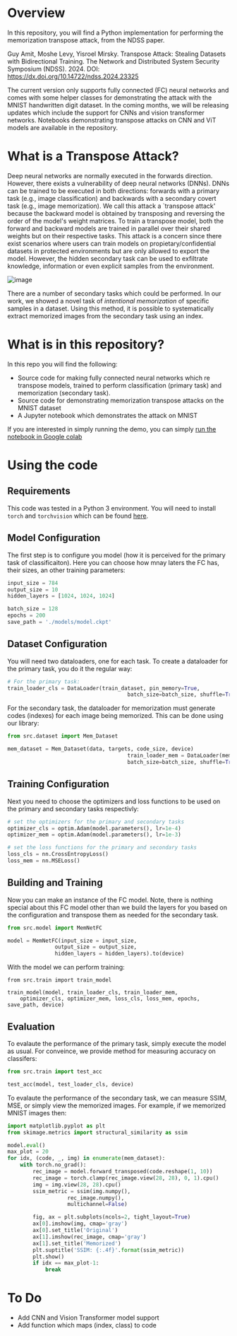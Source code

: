 # Overview

In this repository, you will find a Python implementation for performing the memorization transpose attack, from the NDSS paper.

Guy Amit, Moshe Levy, Yisroel Mirsky. Transpose Attack: Stealing Datasets with Bidirectional Training. The Network and Distributed System Security Symposium (NDSS). 2024.
DOI: https://dx.doi.org/10.14722/ndss.2024.23325

The current version only supports fully connected (FC) neural networks and comes with some helper classes for demonstrating the attack with the MNIST handwritten digit dataset. In the coming months, we will be releasing updates which include the support for CNNs and vision transformer networks.  Notebooks demonstrating transpose attacks on CNN and ViT models are available in the repository.

# What is a Transpose Attack?
Deep neural networks are normally executed in the forwards direction. However, there exists a vulnerability of deep neural networks (DNNs). DNNs can be trained to be executed in both directions: forwards with a primary task (e.g., image classification) and backwards with a secondary covert task (e.g., image memorization). We call this attack a `transpose attack' because the backward model is obtained by transposing and reversing the order of the model's weight matrices. To train a transpose model, both the forward and backward models are trained in parallel over their shared weights but on their respective tasks. This attack is a concern since there exist scenarios where users can train models on propietary/confidential datasets in protected environments but are only allowed to export the model. However, the hidden secondary task can be used to exfiltrate knowledge, information or even explicit samples from the environment.

![image](https://github.com/anony1234Q/ndss24ae/assets/138593428/67e7c6fe-08b4-41e3-89ee-b3b2e2b11b00)

There are a number of secondary tasks which could be performed. In our work, we showed a novel task of *intentional memorization* of specific samples in a dataset. Using this method, it is possible to systematically extract memorized images from the secondary task using an index.

# What is in this repository?

In this repo you will find the following:

- Source code for making fully connected neural networks which re transpose models, trained to perform classification (primary task) and memorization (secondary task).
- Source code for demonstrating memorization transpose attacks on the MNIST dataset
- A Jupyter notebook which demonstrates the attack on MNIST

If you are interested in simply running the demo, you can simply [run the notebook in Google colab](https://colab.research.google.com/drive/1iFoKCheq3UZLdPxRj0SkqvRnkUsvc-Ia?usp=sharing)

# Using the code

## Requirements
This code was tested in a Python 3 environment.
You will need to install `torch` and `torchvision` which can be found [here](https://pytorch.org/).


## Model Configuration

The first step is to configure you model (how it is perceived for the primary task of classificaiton). Here you can choose how mnay laters the FC has, their sizes, an other training parameters:

```python
input_size = 784
output_size = 10
hidden_layers = [1024, 1024, 1024]

batch_size = 128
epochs = 200
save_path = './models/model.ckpt'
```

## Dataset Configuration
You will need two dataloaders, one for each task. To create a dataloader for the primary task, you do it the regular way:
```python
# For the primary task:
train_loader_cls = DataLoader(train_dataset, pin_memory=True,
                                      batch_size=batch_size, shuffle=True)
```

For the secondary task, the dataloader for memorization must generate codes (indexes) for each image being memorized. This can be done using our library:
```python
from src.dataset import Mem_Dataset

mem_dataset = Mem_Dataset(data, targets, code_size, device)
                                      train_loader_mem = DataLoader(mem_dataset,
                                      batch_size=batch_size, shuffle=True)
```

## Training Configuration
Next you need to choose the optimizers and loss functions to be used on the primary and secondary tasks respectivly:
```python
# set the optimizers for the primary and secondary tasks
optimizer_cls = optim.Adam(model.parameters(), lr=1e-4)
optimizer_mem = optim.Adam(model.parameters(), lr=1e-3)

# set the loss functions for the primary and secondary tasks
loss_cls = nn.CrossEntropyLoss()
loss_mem = nn.MSELoss()
```

## Building and Training
Now you can make an instance of the FC model. Note, there is nothing special about this FC model other than we build the layers for you based on the configuration and transpose them as needed for the secondary task.

```python
from src.model import MemNetFC

model = MemNetFC(input_size = input_size,
               output_size = output_size,
               hidden_layers = hidden_layers).to(device)
```

With the model we can perform training:
```pytho
from src.train import train_model

train_model(model, train_loader_cls, train_loader_mem,
    optimizer_cls, optimizer_mem, loss_cls, loss_mem, epochs, save_path, device)
```

## Evaluation
To evalaute the performance of the primary task, simply execute the model as usual. For conveince, we provide method for measuring accuracy on classifers:
```python
from src.train import test_acc

test_acc(model, test_loader_cls, device)
```

To evalaute the performance of the secondary task, we can measure SSIM, MSE, or simply view the memorized images. For example, if we memorized MNIST images then:
```python
import matplotlib.pyplot as plt
from skimage.metrics import structural_similarity as ssim

model.eval()
max_plot = 20
for idx, (code, _, img) in enumerate(mem_dataset):
    with torch.no_grad():
        rec_image = model.forward_transposed(code.reshape(1, 10))
        rec_image = torch.clamp(rec_image.view(28, 28), 0, 1).cpu()
        img = img.view(28, 28).cpu()
        ssim_metric = ssim(img.numpy(),
                   rec_image.numpy(),
                   multichannel=False)

        fig, ax = plt.subplots(ncols=2, tight_layout=True)
        ax[0].imshow(img, cmap='gray')
        ax[0].set_title('Original')
        ax[1].imshow(rec_image, cmap='gray')
        ax[1].set_title('Memorized')
        plt.suptitle('SSIM: {:.4f}'.format(ssim_metric))
        plt.show()
        if idx == max_plot-1:
            break
```
# To Do

- Add CNN and Vision Transformer model support
- Add function which maps (index, class) to code
